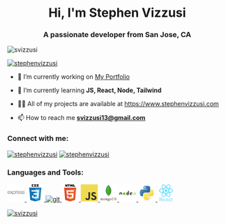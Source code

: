 <h1 align="center">Hi, I'm Stephen Vizzusi</h1>
<h3 align="center">A passionate developer from San Jose, CA</h3>

<p align="left"> <img src="https://komarev.com/ghpvc/?username=svizzusi&label=Profile%20views&color=0e75b6&style=flat" alt="svizzusi" /> </p>

<p align="left"> <a href="https://twitter.com/stephenvizzusi" target="blank"><img src="https://img.shields.io/twitter/follow/stephenvizzusi?logo=twitter&style=for-the-badge" alt="stephenvizzusi" /></a> </p>

- 🔭 I’m currently working on [ My Portfolio](https://stephenvizzusi.com)

- 🌱 I’m currently learning **JS, React, Node, Tailwind**

- 👨‍💻 All of my projects are available at https://www.stephenvizzusi.com

- 📫 How to reach me **svizzusi13@gmail.com**

<h3 align="left">Connect with me:</h3>
<p align="left">
<a href="https://twitter.com/stephenvizzusi" target="blank"><img align="center" src="https://raw.githubusercontent.com/rahuldkjain/github-profile-readme-generator/master/src/images/icons/Social/twitter.svg" alt="stephenvizzusi" height="30" width="40" /></a>
<a href="https://linkedin.com/in/stephenvizzusi/" target="blank"><img align="center" src="https://raw.githubusercontent.com/rahuldkjain/github-profile-readme-generator/master/src/images/icons/Social/linked-in-alt.svg" alt="stephenvizzusi" height="30" width="40" /></a>
</p>

<h3 align="left">Languages and Tools:</h3>
 <p><a href="https://expressjs.com" target="_blank" rel="noreferrer"> <img src="https://raw.githubusercontent.com/devicons/devicon/master/icons/express/express-original-wordmark.svg" alt="express" width="40" height="40"/> </a><a href="https://www.w3schools.com/css/" target="_blank" rel="noreferrer"> <img src="https://raw.githubusercontent.com/devicons/devicon/master/icons/css3/css3-original-wordmark.svg" alt="css3" width="40" height="40"/> </a> <a href="https://git-scm.com/" target="_blank" rel="noreferrer"> <img src="https://www.vectorlogo.zone/logos/git-scm/git-scm-icon.svg" alt="git" width="40" height="40"/> </a> <a href="https://www.w3.org/html/" target="_blank" rel="noreferrer"> <img src="https://raw.githubusercontent.com/devicons/devicon/master/icons/html5/html5-original-wordmark.svg" alt="html5" width="40" height="40"/> </a> <a href="https://developer.mozilla.org/en-US/docs/Web/JavaScript" target="_blank" rel="noreferrer"> <img src="https://raw.githubusercontent.com/devicons/devicon/master/icons/javascript/javascript-original.svg" alt="javascript" width="40" height="40"/> </a> <a href="https://www.mongodb.com/" target="_blank" rel="noreferrer"> <img src="https://raw.githubusercontent.com/devicons/devicon/master/icons/mongodb/mongodb-original-wordmark.svg" alt="mongodb" width="40" height="40"/> </a> <a href="https://nodejs.org" target="_blank" rel="noreferrer"> <img src="https://raw.githubusercontent.com/devicons/devicon/master/icons/nodejs/nodejs-original-wordmark.svg" alt="nodejs" width="40" height="40"/> </a> <a href="https://www.python.org" target="_blank" rel="noreferrer"> <img src="https://raw.githubusercontent.com/devicons/devicon/master/icons/python/python-original.svg" alt="python" width="40" height="40"/> </a> <a href="https://reactjs.org/" target="_blank" rel="noreferrer"> <img src="https://raw.githubusercontent.com/devicons/devicon/master/icons/react/react-original-wordmark.svg" alt="react" width="40" height="40"/> </p>

<p><img align="center" src="https://github-readme-streak-stats.herokuapp.com/?user=svizzusi&" alt="svizzusi" /></p>
